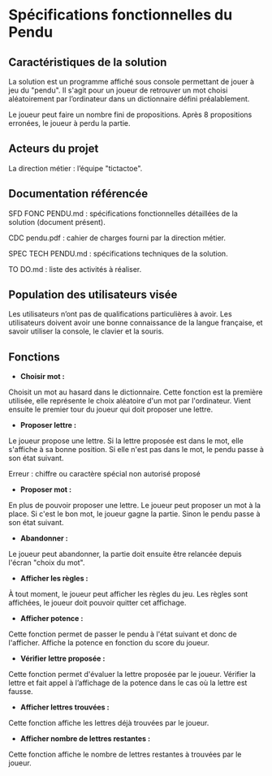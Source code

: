 # Spécifications fonctionnelles du Pendu

## Caractéristiques de la solution

La solution est un programme affiché sous console permettant de jouer à jeu du "pendu". Il s'agit pour un joueur de retrouver un mot choisi aléatoirement par l’ordinateur dans un dictionnaire défini préalablement. 

Le joueur peut faire un nombre fini de propositions. Après 8 propositions erronées, le joueur à perdu la partie.

## Acteurs du projet

La direction métier : l’équipe "tictactoe".

## Documentation référencée

SFD FONC PENDU.md : spécifications fonctionnelles détaillées de la solution (document présent).

CDC pendu.pdf : cahier de charges fourni par la direction métier.

SPEC TECH PENDU.md : spécifications techniques de la solution.

TO DO.md : liste des activités à réaliser.

## Population des utilisateurs visée

Les utilisateurs n’ont pas de qualifications particulières à avoir. Les utilisateurs doivent avoir une bonne connaissance de la langue française, et savoir utiliser la console, le clavier et la souris.

## Fonctions

* **Choisir mot :**

Choisit un mot au hasard dans le dictionnaire.
Cette fonction est la première utilisée, elle représente le choix aléatoire d'un mot par l'ordinateur.
Vient ensuite le premier tour du joueur qui doit proposer une lettre.

* **Proposer lettre :**

Le joueur propose une lettre.
Si la lettre proposée est dans le mot, elle s'affiche à sa bonne position.
Si elle n'est pas dans le mot, le pendu passe à son état suivant.

Erreur : chiffre ou caractère spécial non autorisé proposé 

* **Proposer mot :**

En plus de pouvoir proposer une lettre.
Le joueur peut proposer un mot à la place. 
Si c'est le bon mot, le joueur gagne la partie.
Sinon le pendu passe à son état suivant.

* **Abandonner :**

Le joueur peut abandonner, la partie doit ensuite être relancée depuis l'écran "choix du mot".

* **Afficher les règles :**

À tout moment, le joueur peut afficher les règles du jeu.
Les règles sont affichées, le joueur doit pouvoir quitter cet affichage.

* **Afficher potence :**

Cette fonction permet de passer le pendu à l'état suivant et donc de l'afficher.
Affiche la potence en fonction du score du joueur.

* **Vérifier lettre proposée :**

Cette fonction permet d'évaluer la lettre proposée par le joueur.
Vérifier la lettre et fait appel à l’affichage de la potence dans le cas où la lettre est fausse.

* **Afficher lettres trouvées :**

Cette fonction affiche les lettres déjà trouvées par le joueur.  

* **Afficher nombre de lettres restantes :**

Cette fonction affiche le nombre de  lettres restantes à trouvées par le joueur.  

